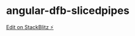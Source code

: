 # angular-dfb-slicedpipes

[Edit on StackBlitz ⚡️](https://stackblitz.com/edit/angular-dfb-slicepipe)